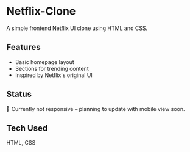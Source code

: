 # Netflix-Clone
A simple frontend Netflix UI clone using HTML and CSS.

## Features
- Basic homepage layout
- Sections for trending content
- Inspired by Netflix's original UI

## Status
🔧 Currently not responsive – planning to update with mobile view soon.

## Tech Used
HTML, CSS
